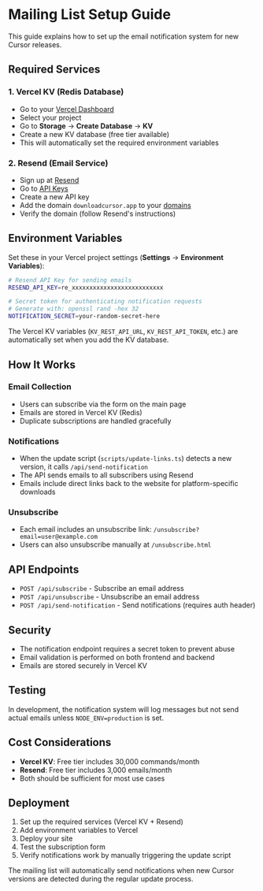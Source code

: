 # Mailing List Setup Guide

This guide explains how to set up the email notification system for new Cursor releases.

## Required Services

### 1. Vercel KV (Redis Database)
- Go to your [Vercel Dashboard](https://vercel.com/dashboard)
- Select your project
- Go to **Storage** → **Create Database** → **KV**
- Create a new KV database (free tier available)
- This will automatically set the required environment variables

### 2. Resend (Email Service)
- Sign up at [Resend](https://resend.com)
- Go to [API Keys](https://resend.com/api-keys)
- Create a new API key
- Add the domain `downloadcursor.app` to your [domains](https://resend.com/domains)
- Verify the domain (follow Resend's instructions)

## Environment Variables

Set these in your Vercel project settings (**Settings** → **Environment Variables**):

```bash
# Resend API Key for sending emails
RESEND_API_KEY=re_xxxxxxxxxxxxxxxxxxxxxxxxxx

# Secret token for authenticating notification requests
# Generate with: openssl rand -hex 32
NOTIFICATION_SECRET=your-random-secret-here
```

The Vercel KV variables (`KV_REST_API_URL`, `KV_REST_API_TOKEN`, etc.) are automatically set when you add the KV database.

## How It Works

### Email Collection
- Users can subscribe via the form on the main page
- Emails are stored in Vercel KV (Redis)
- Duplicate subscriptions are handled gracefully

### Notifications
- When the update script (`scripts/update-links.ts`) detects a new version, it calls `/api/send-notification`
- The API sends emails to all subscribers using Resend
- Emails include direct links back to the website for platform-specific downloads

### Unsubscribe
- Each email includes an unsubscribe link: `/unsubscribe?email=user@example.com`
- Users can also unsubscribe manually at `/unsubscribe.html`

## API Endpoints

- `POST /api/subscribe` - Subscribe an email address
- `POST /api/unsubscribe` - Unsubscribe an email address  
- `POST /api/send-notification` - Send notifications (requires auth header)

## Security

- The notification endpoint requires a secret token to prevent abuse
- Email validation is performed on both frontend and backend
- Emails are stored securely in Vercel KV

## Testing

In development, the notification system will log messages but not send actual emails unless `NODE_ENV=production` is set.

## Cost Considerations

- **Vercel KV**: Free tier includes 30,000 commands/month
- **Resend**: Free tier includes 3,000 emails/month
- Both should be sufficient for most use cases

## Deployment

1. Set up the required services (Vercel KV + Resend)
2. Add environment variables to Vercel
3. Deploy your site
4. Test the subscription form
5. Verify notifications work by manually triggering the update script

The mailing list will automatically send notifications when new Cursor versions are detected during the regular update process. 